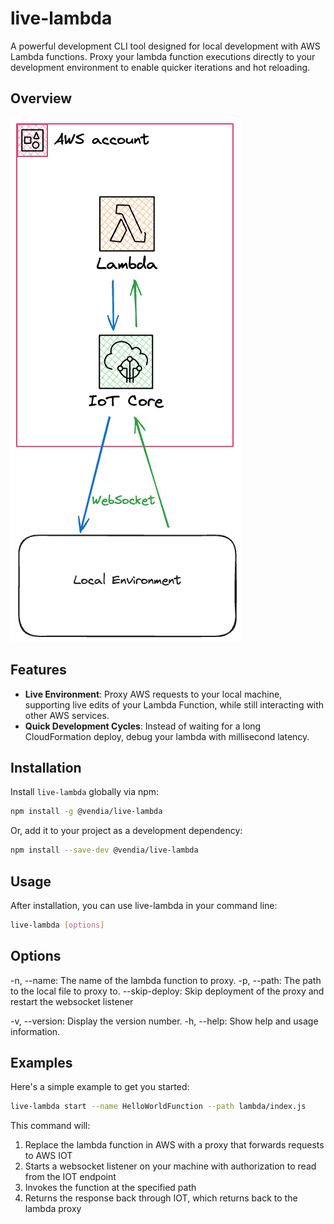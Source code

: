 # live-lambda

A powerful development CLI tool designed for local development with AWS Lambda functions. Proxy your lambda function executions directly to your development environment to enable quicker iterations and hot reloading.

## Overview

![Live Lambda](./live-lambda.png)

## Features

- **Live Environment**: Proxy AWS requests to your local machine, supporting live edits of your Lambda Function, while still interacting with other AWS services.
- **Quick Development Cycles**: Instead of waiting for a long CloudFormation deploy, debug your lambda with millisecond latency.

## Installation

Install `live-lambda` globally via npm:

```bash
npm install -g @vendia/live-lambda
```

Or, add it to your project as a development dependency:

```bash
npm install --save-dev @vendia/live-lambda
```

## Usage

After installation, you can use live-lambda in your command line:

```bash
live-lambda [options]
```

## Options

-n, --name: The name of the lambda function to proxy.
-p, --path: The path to the local file to proxy to.
--skip-deploy: Skip deployment of the proxy and restart the websocket listener

-v, --version: Display the version number.
-h, --help: Show help and usage information.

## Examples

Here's a simple example to get you started:

```bash
live-lambda start --name HelloWorldFunction --path lambda/index.js
```

This command will:

1. Replace the lambda function in AWS with a proxy that forwards requests to AWS IOT
2. Starts a websocket listener on your machine with authorization to read from the IOT endpoint
3. Invokes the function at the specified path
4. Returns the response back through IOT, which returns back to the lambda proxy
